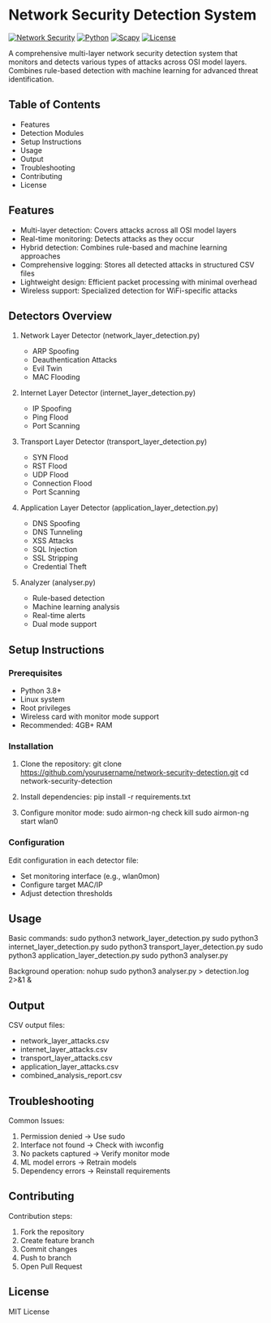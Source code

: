 # Network Security Detection System

[![Network Security](https://img.shields.io/badge/Network-Security-blue)]() 
[![Python](https://img.shields.io/badge/Python-3.8+-yellow)]() 
[![Scapy](https://img.shields.io/badge/Scapy-Packet%20Analysis-green)]()
[![License](https://img.shields.io/badge/License-MIT-green)]()

A comprehensive multi-layer network security detection system that monitors and detects various types of attacks across OSI model layers. Combines rule-based detection with machine learning for advanced threat identification.

## Table of Contents
- Features
- Detection Modules
- Setup Instructions
- Usage
- Output
- Troubleshooting
- Contributing
- License

## Features

- Multi-layer detection: Covers attacks across all OSI model layers
- Real-time monitoring: Detects attacks as they occur
- Hybrid detection: Combines rule-based and machine learning approaches
- Comprehensive logging: Stores all detected attacks in structured CSV files
- Lightweight design: Efficient packet processing with minimal overhead
- Wireless support: Specialized detection for WiFi-specific attacks

## Detectors Overview

1. Network Layer Detector (network_layer_detection.py)
   - ARP Spoofing
   - Deauthentication Attacks
   - Evil Twin
   - MAC Flooding

2. Internet Layer Detector (internet_layer_detection.py)
   - IP Spoofing
   - Ping Flood      
   - Port Scanning

3. Transport Layer Detector (transport_layer_detection.py)
   - SYN Flood
   - RST Flood
   - UDP Flood
   - Connection Flood
   - Port Scanning

4. Application Layer Detector (application_layer_detection.py)
   - DNS Spoofing
   - DNS Tunneling
   - XSS Attacks
   - SQL Injection
   - SSL Stripping
   - Credential Theft

5. Analyzer (analyser.py)
   - Rule-based detection
   - Machine learning analysis
   - Real-time alerts
   - Dual mode support

## Setup Instructions

### Prerequisites
- Python 3.8+
- Linux system
- Root privileges
- Wireless card with monitor mode support
- Recommended: 4GB+ RAM

### Installation
1. Clone the repository:
   git clone https://github.com/yourusername/network-security-detection.git
   cd network-security-detection

2. Install dependencies:
   pip install -r requirements.txt

3. Configure monitor mode:
   sudo airmon-ng check kill
   sudo airmon-ng start wlan0

### Configuration
Edit configuration in each detector file:
- Set monitoring interface (e.g., wlan0mon)
- Configure target MAC/IP
- Adjust detection thresholds

## Usage

Basic commands:
sudo python3 network_layer_detection.py
sudo python3 internet_layer_detection.py
sudo python3 transport_layer_detection.py
sudo python3 application_layer_detection.py
sudo python3 analyser.py

Background operation:
nohup sudo python3 analyser.py > detection.log 2>&1 &

## Output

CSV output files:
- network_layer_attacks.csv
- internet_layer_attacks.csv
- transport_layer_attacks.csv
- application_layer_attacks.csv
- combined_analysis_report.csv

## Troubleshooting

Common Issues:
1. Permission denied → Use sudo
2. Interface not found → Check with iwconfig
3. No packets captured → Verify monitor mode
4. ML model errors → Retrain models
5. Dependency errors → Reinstall requirements

## Contributing

Contribution steps:
1. Fork the repository
2. Create feature branch
3. Commit changes
4. Push to branch
5. Open Pull Request

## License

MIT License
